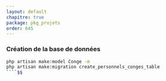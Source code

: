 ```yaml
---
layout: default
chapitre: true
package: pkg_projets
order: 645
---
```

### Création de la base de données 


````bash
php artisan make:model Conge -m
php artisan make:migration create_personnels_conges_table
````$$
